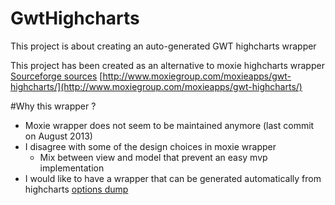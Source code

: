 GwtHighcharts
=============

This project is about creating an auto-generated GWT highcharts wrapper

This project has been created as an alternative to moxie highcharts wrapper [Sourceforge sources](http://sourceforge.net/projects/gwt-highcharts/)  [http://www.moxiegroup.com/moxieapps/gwt-highcharts/](http://www.moxiegroup.com/moxieapps/gwt-highcharts/)

#Why this wrapper ?

* Moxie wrapper does not seem to be maintained anymore (last commit on August 2013)
* I disagree with some of the design choices in moxie wrapper
  * Mix between view and model that prevent an easy mvp implementation
* I would like to have a wrapper that can be generated automatically from highcharts [options dump](http://api.highcharts.com/highcharts/option/dump.json)

